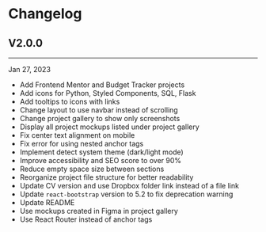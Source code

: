 # Changelog

## V2.0.0

---

Jan 27, 2023

-   Add Frontend Mentor and Budget Tracker projects
-   Add icons for Python, Styled Components, SQL, Flask
-   Add tooltips to icons with links
-   Change layout to use navbar instead of scrolling
-   Change project gallery to show only screenshots
-   Display all project mockups listed under project gallery
-   Fix center text alignment on mobile
-   Fix error for using nested anchor tags
-   Implement detect system theme (dark/light mode)
-   Improve accessibility and SEO score to over 90%
-   Reduce empty space size between sections
-   Reorganize project file structure for better readability
-   Update CV version and use Dropbox folder link instead of a file link
-   Update `react-bootstrap` version to 5.2 to fix deprecation warning
-   Update README
-   Use mockups created in Figma in project gallery
-   Use React Router instead of anchor tags
